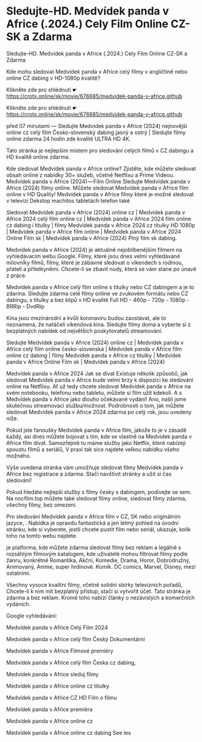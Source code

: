 # Sledujte-HD. Medvídek panda v Africe (.2024.) Cely Film Online CZ-SK a Zdarma
Sledujte-HD. Medvídek panda v Africe (.2024.) Cely Film Online CZ-SK a Zdarma


Kde mohu sledovat Medvídek panda v Africe celý filmy v angličtině nebo online CZ dabing v HD-1080p kvalitě?

 

 

 

Klikněte zde pro shlédnutí ☛ https://crotx.online/sk/movie/676685/medvidek-panda-v-africe.github

Klikněte zde pro shlédnutí ☛ https://crotx.online/sk/movie/676685/medvidek-panda-v-africe.github
 

 

 

před 07 minutami — Sledujte Medvídek panda v Africe (2024) nejnovější online cz celý film Česko-slovenský dabing jasný a ostrý | Sledujte filmy online zdarma 24 hodin zde kvalitě ULTRA HD 4K.


Tato stránka je nejlepším místem pro sledování celých filmů v CZ dabingu a HD kvalitě online zdarma.


Kde sledovat Medvídek panda v Africe online? Zjistěte, kde můžete sledovat obsah online z nabídky 30+ služeb, včetně Netflixu a Prime Videou. Medvídek panda v Africe (2024) — Film Online Sledujte Medvídek panda v Africe (2024) filmy online. Můžete sledovat Medvídek panda v Africe film online v HD Quality! Medvídek panda v Africe filmy které je možné sledovat v televizi Dekstop machitos tabletách telefon také


Sledovat Medvídek panda v Africe (2024) online cz | Medvídek panda v Africe 2024 celý film online cz | Medvídek panda v Africe 2024 film online cz dabing i titulky | filmy Medvídek panda v Africe 2024 cz titulky HD 1080p | Medvídek panda v Africe film online | Medvídek panda v Africe 2024 Online Film sk | Medvídek panda v Africe (2024) Plný film sk dabing.


Medvídek panda v Africe (2024) je aktuálně nejoblíbenějším filmem na vyhledávacím webu Google. Filmy, které jsou dnes velmi vyhledávané milovníky filmů, filmy, které je zábavné sledovat o víkendech s rodinou, přáteli a přítelkyněmi. Chcete-li se zbavit nudy, která se vám stane po únavě z práce.


Medvídek panda v Africe celý film online s titulky nebo CZ dabingem a je to zdarma. Sledujte zdarma celé filmy online ve zvukovém formátu nebo CZ dabingu, s titulky a bez klipů v HD kvalitě Full HD - 460p - 720p - 1080p - BRRip - DvdRip


Kina jsou mezinárodní a kvůli koronaviru budou zaostávat, ale to neznamená, že natáčeli víkendová kina. Sledujte filmy doma a vyberte si z bezplatných nabídek od největších poskytovatelů streamování.


Sledujte Medvídek panda v Africe (2024) online cz | Medvídek panda v Africe celý film online česko-slovenská | Medvídek panda v Africe film online cz dabing | filmy Medvídek panda v Africe cz titulky | Medvídek panda v Africe Online Film sk | Medvídek panda v Africe (2024)


Medvídek panda v Africe 2024 Jak se dívat Existuje několik způsobů, jak sledovat Medvídek panda v Africe bude velmi brzy k dispozici ke sledování online na Netflixu. Ať už tedy chcete sledovat Medvídek panda v Africe na svém notebooku, telefonu nebo tabletu, můžete si film užít kdekoli. A s Medvídek panda v Africe jako dlouho očekávané vydání! Ano, našli jsme skutečnou streamovací službu/možnost. Podrobnosti o tom, jak můžete sledovat Medvídek panda v Africe 2024 zdarma po celý rok, jsou uvedeny níže.

Pokud jste fanoušky Medvídek panda v Africe film, jakože to je v zásadě každý, asi dnes můžete bojovat s tím, kde se vlastně na Medvídek panda v Africe film dívat. Samozřejmě tu máme služby jako Netflix, které nabízejí spoustu filmů a seriálů, V praxi tak sice najdete velkou nabídku všeho možného.


Výše uvedená stránka vám umožňuje sledovat filmy Medvídek panda v Africe bez registrace a zdarma. Stačí navštívit stránky a užít si čas sledování!


Pokud hledáte nejlepší služby s filmy česky s dabingem, podívejte se sem. Na nocfilm.top můžete také sledovat filmy online, sledovat filmy zdarma, všechny filmy, bez omezení.


Pro sledování Medvídek panda v Africe film v CZ, SK nebo originálním jazyce, . Nabídka je opravdu fantastická a jen letmý pohled na úvodní stránku, kde si vyberete, jestli chcete pustit film nebo seriál, ukazuje, kolik toho na tomto webu najdete.


je platforma, kde můžete zdarma sledovat filmy bez reklam a legálně s rozsáhlým filmovým katalogem, kde uživatelé mohou filtrovat filmy podle žánru, konkrétně Romantika, Akční, Komedie, Drama, Horor, Dobrodružný, Animovaný, Anime, super hrdinové. Komik. DC comics, Marvel, Disney, mezi ostatními.


Všechny vysoce kvalitní filmy, včetně solidní sbírky televizních pořadů, Chcete-li k nim mít bezplatný přístup, stačí si vytvořit účet. Tato stránka je zdarma a bez reklam. Kromě toho nabízí články o nezávislých a komerčních vydáních.


Google vyhledávání:

Medvídek panda v Africe Celý Film 2024

Medvídek panda v Africe celý film Český Dokumentární

Medvídek panda v Africe Filmové premiéry

Medvídek panda v Africe celý film Česka cz dabing,

Medvídek panda v Africe sleduj filmy

Medvídek panda v Africe online cz titulky

Medvídek panda v Africe CZ HD Film o filmu

Medvídek panda v Africe premiéra

Medvídek panda v Africe online cz

Medvídek panda v Africe online cz dabing See les
